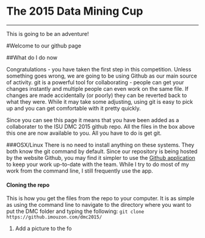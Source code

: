 The 2015 Data Mining Cup
========================
* * * * * * * * * * * *

This is going to be an adventure!

#Welcome to our github page

##What do I do now

Congratulations - you have taken the first step in this competition.
Unless something goes wrong, we are going to be using Github as our main source of activity.
git is a powerful tool for collaborating - people can get your changes instantly and multiple people can even work on the same file.
If changes are made accidentally (or poorly) they can be reverted back to what they were.
While it may take some adjusting, using git is easy to pick up and you can get comfortable with it pretty quickly.

Since you can see this page it means that you have been added as a collaborater to the ISU DMC 2015 github repo.
All the files in the box above this one are now available to you. All you have to do is get git.

###OSX/Linux
There is no need to install anything on these systems. They both know the git command by default.
Since our repository is being hosted by the website Github, you may find it simpler to use the 
[Github application](https://mac.github.com/) to keep your work up-to-date with the team.
While I try to do most of my work from the command line, I still frequently use the app.

#### Cloning the repo
This is how you get the files from the repo to your computer.
It is as simple as using the command line to navigate to the directory where you want to put the DMC folder and 
typing the following:
`git clone https://github.imouzon.com/dmc2015/`


1. Add a picture to the fo

